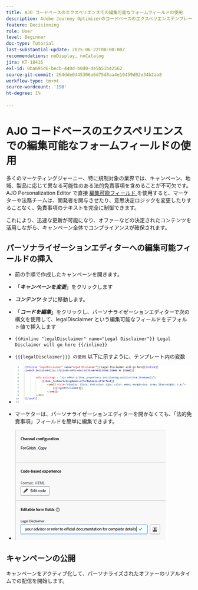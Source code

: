 ```yaml
---
title: AJO コードベースのエクスペリエンスでの編集可能なフォームフィールドの使用
description: Adobe Journey Optimizerのコードベースのエクスペリエンステンプレートのインラインフォームフィールドを使用して編集可能なコンテンツブロックを作成し、マーケターが動的で再利用可能なキャンペーンコンテンツを使用できるようにする方法について説明します。
feature: Decisioning
role: User
level: Beginner
doc-type: Tutorial
last-substantial-update: 2025-06-22T00:00:00Z
recommendations: noDisplay, noCatalog
jira: KT-18416
exl-id: 0ba695d6-becb-440d-b0d0-de5b51b42562
source-git-commit: 264dde0445306a6d75d8aa4e10459d02e34b2aa8
workflow-type: tm+mt
source-wordcount: '198'
ht-degree: 1%

---
```


# AJO コードベースのエクスペリエンスでの編集可能なフォームフィールドの使用

多くのマーケティングジャーニー、特に規制対象の業界では、キャンペーン、地域、製品に応じて異なる可能性のある法的免責事項を含めることが不可欠です。 AJO Personalization Editor で直接 [ 編集可能フィールド ](https://experienceleague.adobe.com/en/docs/journey-optimizer-learn/tutorials/channels/code-based-experience-channel/form-fields-in-code-based-experiences) を使用すると、マーケターや法務チームは、開発者を関与させたり、意思決定ロジックを変更したりすることなく、免責事項のテキストを完全に制御できます。

これにより、迅速な更新が可能になり、オファーなどの決定されたコンテンツを活用しながら、キャンペーン全体でコンプライアンスが確保されます。

## パーソナライゼーションエディターへの編集可能フィールドの挿入

- 前の手順で作成したキャンペーンを開きます。
- 「_**キャンペーンを変更**_」をクリックします
- _**コンテンツ**_ タブに移動します。
- 「_**コードを編集**_」をクリックし、パーソナライゼーションエディターで次の構文を使用して、legalDisclaimer という編集可能なフィールドをデフォルト値で挿入します

- 
  <pre><code>&#123;&#123;#inline &quot;legalDisclaimer&quot; name=&quot;Legal Disclaimer&quot;&#125;&#125; Legal Disclaimer will go here &#123;&#123;/inline&#125;&#125;</code></pre>

- <code>{{{legalDisclaimer}}} の使用</code> 以下に示すように、テンプレート内の変数

- ![ 編集可能フィールド ](assets/editable-fields.png)

- マーケターは、パーソナライゼーションエディターを開かなくても、「法的免責事項」フィールドを簡単に編集できます。
- ![editable-field-marketer](assets/editable-field-marketer-view.png)



## キャンペーンの公開

キャンペーンをアクティブ化して、パーソナライズされたオファーのリアルタイムでの配信を開始します。
